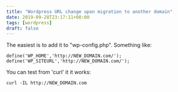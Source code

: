 ```yaml
---
title: "Wordpress URL change upon migration to another domain"
date: 2019-09-28T23:17:11+08:00
tags: [wordpress]
draft: false
---
```


The easiest is to add it to "wp-config.php". Something like:

```
define('WP_HOME','http://NEW_DOMAIN.com/');
define('WP_SITEURL','http://NEW_DOMAIN.com/');
```

You can test from 'curl' it it works:
```
curl -IL http://NEW_DOMAIN.com
```
